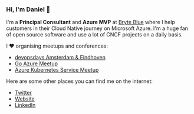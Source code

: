 ### Hi, I'm Daniel 👋

I'm a **Principal Consultant** and **Azure MVP** at [Bryte Blue](https://bryte.blue) where I help customers in their Cloud Native journey on Microsoft Azure.
I'm a huge fan of open source software and use a lot of CNCF projects on a daily basis.

I :heart: organising meetups and conferences:
- [devopsdays Amsterdam & Eindhoven](https://www.devopsdays.org/)
- [Go Azure Meetup](https://www.meetup.com/Go-Azure/)
- [Azure Kubernetes Service Meetup](https://www.meetup.com/azure-kubernetes-service)


Here are some other places you can find me on the internet:

- [Twitter](https://twitter.com/PaulusTM)
- [Website](https://danielpaulus.com)
- [LinkedIn](https://www.linkedin.com/in/danielpaulus/)
